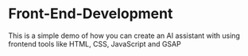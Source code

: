 # Front-End-Development
This is a simple demo of how you can create an AI assistant with using frontend tools like HTML, CSS, JavaScript and GSAP
